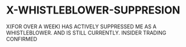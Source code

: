 # X-WHISTLEBLOWER-SUPPRESION
X(FOR OVER A WEEK) HAS ACTIVELY SUPPRESSED ME AS A WHISTLEBLOWER.  AND IS STILL CURRENTLY.  INSIDER TRADING CONFIRMED
